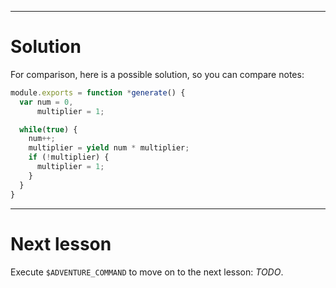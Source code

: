 ----

# Solution

For comparison, here is a possible solution, so you can compare notes:

```js
module.exports = function *generate() {
  var num = 0,
      multiplier = 1;

  while(true) {
    num++;
    multiplier = yield num * multiplier;
    if (!multiplier) {
      multiplier = 1;
    }
  }
}
```

----

# Next lesson

Execute `$ADVENTURE_COMMAND` to move on to the next lesson: _TODO_.
